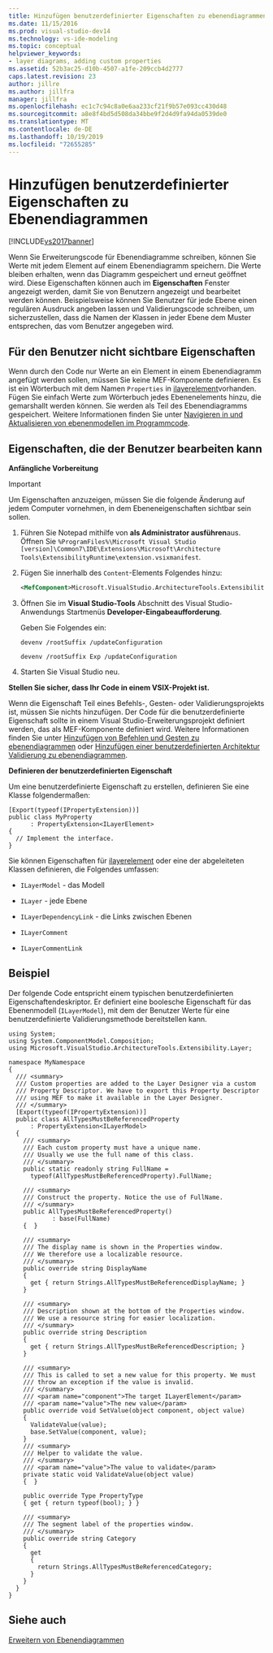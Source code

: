 ```yaml
---
title: Hinzufügen benutzerdefinierter Eigenschaften zu ebenendiagrammen | Microsoft-Dokumentation
ms.date: 11/15/2016
ms.prod: visual-studio-dev14
ms.technology: vs-ide-modeling
ms.topic: conceptual
helpviewer_keywords:
- layer diagrams, adding custom properties
ms.assetid: 52b3ac25-d10b-4507-a1fe-209ccb4d2777
caps.latest.revision: 23
author: jillre
ms.author: jillfra
manager: jillfra
ms.openlocfilehash: ec1c7c94c8a0e6aa233cf21f9b57e093cc430d48
ms.sourcegitcommit: a8e8f4bd5d508da34bbe9f2d4d9fa94da0539de0
ms.translationtype: MT
ms.contentlocale: de-DE
ms.lasthandoff: 10/19/2019
ms.locfileid: "72655285"
---
```

# <a name="add-custom-properties-to-layer-diagrams"></a>Hinzufügen benutzerdefinierter Eigenschaften zu Ebenendiagrammen
[!INCLUDE[vs2017banner](../includes/vs2017banner.md)]

Wenn Sie Erweiterungscode für Ebenendiagramme schreiben, können Sie Werte mit jedem Element auf einem Ebenendiagramm speichern. Die Werte bleiben erhalten, wenn das Diagramm gespeichert und erneut geöffnet wird. Diese Eigenschaften können auch im **Eigenschaften** Fenster angezeigt werden, damit Sie von Benutzern angezeigt und bearbeitet werden können. Beispielsweise können Sie Benutzer für jede Ebene einen regulären Ausdruck angeben lassen und Validierungscode schreiben, um sicherzustellen, dass die Namen der Klassen in jeder Ebene dem Muster entsprechen, das vom Benutzer angegeben wird.

## <a name="properties-not-visible-to-the-user"></a>Für den Benutzer nicht sichtbare Eigenschaften
 Wenn durch den Code nur Werte an ein Element in einem Ebenendiagramm angefügt werden sollen, müssen Sie keine MEF-Komponente definieren. Es ist ein Wörterbuch mit dem Namen `Properties` in [ilayerelement](/previous-versions/ff644511(v=vs.140))vorhanden. Fügen Sie einfach Werte zum Wörterbuch jedes Ebenenelements hinzu, die gemarshallt werden können. Sie werden als Teil des Ebenendiagramms gespeichert. Weitere Informationen finden Sie unter [Navigieren in und Aktualisieren von ebenenmodellen im Programmcode](../modeling/navigate-and-update-layer-models-in-program-code.md).

## <a name="properties-that-the-user-can-edit"></a>Eigenschaften, die der Benutzer bearbeiten kann
 **Anfängliche Vorbereitung**

> [!IMPORTANT]
> Um Eigenschaften anzuzeigen, müssen Sie die folgende Änderung auf jedem Computer vornehmen, in dem Ebeneneigenschaften sichtbar sein sollen.
>
>  1. Führen Sie Notepad mithilfe von **als Administrator ausführen**aus. Öffnen Sie `%ProgramFiles%\Microsoft Visual Studio [version]\Common7\IDE\Extensions\Microsoft\Architecture Tools\ExtensibilityRuntime\extension.vsixmanifest`.
>
>  2. Fügen Sie innerhalb des `Content`-Elements Folgendes hinzu:
>
>     ```xml
>     <MefComponent>Microsoft.VisualStudio.ArchitectureTools.Extensibility.Layer.Provider.dll</MefComponent>
>     ```
>
>  3. Öffnen Sie im **Visual Studio-Tools** Abschnitt des Visual Studio-Anwendungs Startmenüs **Developer-Eingabeaufforderung**.
>
>     Geben Sie Folgendes ein:
>
>     `devenv /rootSuffix /updateConfiguration`
>
>     `devenv /rootSuffix Exp /updateConfiguration`
>
>  4. Starten Sie Visual Studio neu.

 **Stellen Sie sicher, dass Ihr Code in einem VSIX-Projekt ist.**

 Wenn die Eigenschaft Teil eines Befehls-, Gesten- oder Validierungsprojekts ist, müssen Sie nichts hinzufügen. Der Code für die benutzerdefinierte Eigenschaft sollte in einem Visual Studio-Erweiterungsprojekt definiert werden, das als MEF-Komponente definiert wird. Weitere Informationen finden Sie unter [Hinzufügen von Befehlen und Gesten zu ebenendiagrammen](../modeling/add-commands-and-gestures-to-layer-diagrams.md) oder [Hinzufügen einer benutzerdefinierten Architektur Validierung zu ebenendiagrammen](../modeling/add-custom-architecture-validation-to-layer-diagrams.md).

 **Definieren der benutzerdefinierten Eigenschaft**

 Um eine benutzerdefinierte Eigenschaft zu erstellen, definieren Sie eine Klasse folgendermaßen:

```
[Export(typeof(IPropertyExtension))]
public class MyProperty
      : PropertyExtension<ILayerElement>
{
  // Implement the interface.
}
```

 Sie können Eigenschaften für [ilayerelement](/previous-versions/ff644511(v=vs.140)) oder eine der abgeleiteten Klassen definieren, die Folgendes umfassen:

- `ILayerModel` - das Modell

- `ILayer` - jede Ebene

- `ILayerDependencyLink` - die Links zwischen Ebenen

- `ILayerComment`

- `ILayerCommentLink`

## <a name="example"></a>Beispiel
 Der folgende Code entspricht einem typischen benutzerdefinierten Eigenschaftendeskriptor. Er definiert eine boolesche Eigenschaft für das Ebenenmodell (`ILayerModel`), mit dem der Benutzer Werte für eine benutzerdefinierte Validierungsmethode bereitstellen kann.

```
using System;
using System.ComponentModel.Composition;
using Microsoft.VisualStudio.ArchitectureTools.Extensibility.Layer;

namespace MyNamespace
{
  /// <summary>
  /// Custom properties are added to the Layer Designer via a custom
  /// Property Descriptor. We have to export this Property Descriptor
  /// using MEF to make it available in the Layer Designer.
  /// </summary>
  [Export(typeof(IPropertyExtension))]
  public class AllTypesMustBeReferencedProperty
      : PropertyExtension<ILayerModel>
  {
    /// <summary>
    /// Each custom property must have a unique name.
    /// Usually we use the full name of this class.
    /// </summary>
    public static readonly string FullName =
      typeof(AllTypesMustBeReferencedProperty).FullName;

    /// <summary>
    /// Construct the property. Notice the use of FullName.
    /// </summary>
    public AllTypesMustBeReferencedProperty()
            : base(FullName)
    {  }

    /// <summary>
    /// The display name is shown in the Properties window.
    /// We therefore use a localizable resource.
    /// </summary>
    public override string DisplayName
    {
      get { return Strings.AllTypesMustBeReferencedDisplayName; }
    }

    /// <summary>
    /// Description shown at the bottom of the Properties window.
    /// We use a resource string for easier localization.
    /// </summary>
    public override string Description
    {
      get { return Strings.AllTypesMustBeReferencedDescription; }
    }

    /// <summary>
    /// This is called to set a new value for this property. We must
    /// throw an exception if the value is invalid.
    /// </summary>
    /// <param name="component">The target ILayerElement</param>
    /// <param name="value">The new value</param>
    public override void SetValue(object component, object value)
    {
      ValidateValue(value);
      base.SetValue(component, value);
    }
    /// <summary>
    /// Helper to validate the value.
    /// </summary>
    /// <param name="value">The value to validate</param>
    private static void ValidateValue(object value)
    {  }

    public override Type PropertyType
    { get { return typeof(bool); } }

    /// <summary>
    /// The segment label of the properties window.
    /// </summary>
    public override string Category
    {
      get
      {
        return Strings.AllTypesMustBeReferencedCategory;
      }
    }
  }
}
```

## <a name="see-also"></a>Siehe auch
 [Erweitern von Ebenendiagrammen](../modeling/extend-layer-diagrams.md)

